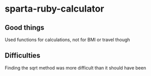 # sparta-ruby-calculator

## Good things

Used functions for calculations, not for BMI or travel though

## Difficulties

Finding the sqrt method was more difficult than it should have been
